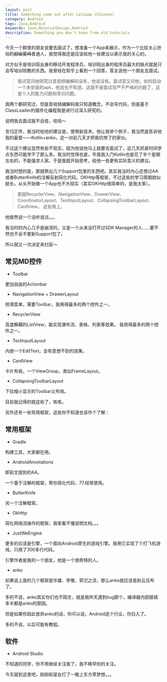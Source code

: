 ```yaml
---
layout: post
title: Something come out after Lolipop (Chinese)
category: Android
tags: Java,Android
keywords: Java,MaterialDesign,Android
description: Something you don't know from old tutorials
---
```


今天一个群里的朋友说要去面试了，想准备一个App来展示，作为一个比较关心世俗的~~超级菜鸡~~普通人，我觉得我还是应该给他一些建议以表示我的关心的。

对方似乎是培训班出身的移动开发程序员，培训班出身的程序员最大的缺点就是只会写培训班教的东西。我曾经在知乎上看到一个回答，答主说他一个朋友去面试。

> 面试官问他研究过音视频编解码没有，他说没有。面试官又问他，如何启动一个未安装的apk，他说也不知道。这就不是面试官严不严格的问题了，这是个人的能力问题和常识问题。

我两个都研究过，但是音视频编解码我只知道概念，不会写代码，但是基于ClassLoader的插件化编程我是进行过深入研究的。

说明我去面试就不会挂，哈哈～

言归正传，我当时给他的建议是，使用新技术。他让我举个例子，我当然是告诉他我的最爱——Kotlin+anko，这一对前几天才把我坑惨了的家伙。

不过这个建议显然有些不现实，因为他说他马上就要去面试了，这几天抓紧时间学点东西可能学不了那么多。我当时觉得也是，毕竟我入门Kotlin也是花了半个星期左右的，不能强求人家。于是我就开始思考，给他一些更有实际意义的建议。

我当时想的是，那就祭出几个Support包里的东西吧。其实我当时内心还想过AA或者ButterKnife的注解反射简化代码，OKHttp等框架，不过这些的学习周期貌似挺长，从头开始做一个App也不大现实（其实OKHttp很简单的，是我太笨）。

> 那就RecyclerView、NavigationView、DrawerView、CoordinatorLayout、TextInputLayout、CollapsingToolbarLayout、CardView， 这些用上。

他居然说一个没听说过。。。

我当时的内心几乎是崩溃的，又是一个从来没打开过SDK Manager的人……要不然也不会不更新Support包了。

所以我又一次决定来扫盲～

## 常见MD控件

- Toolbar

更加自由的Actionbar

- NavigationView + DrawerLayout

侧滑菜单，需要Toolbar，我用得最多的两个控件之一。

- RecyclerView

高度解藕的ListView，能实现瀑布流、表格、列表等效果。 我用得最多的两个控件之一。

- TextInputLayout

内嵌一个EditText，会有意想不到的效果。

- CardView

卡片布局，一个ViewGroup，类似FrameLayout。

- CollapsingToolbarLayout

下拉缩小显示的Toolbar父布局。

目前我记得的就这些了，咳咳。

另外还有一些常用框架，这些你不知道也该作个了解：

## 常用框架

- Gradle

构建工具，大家都在用。

- AndroidAnnotations

即前文提到的AA。

一个基于注解的框架，帮你简化代码，77.经常使用。

- ButterKnife

另一个注解框架。

- OkHttp

简化网络流操作的框架，我笨看不懂说明文档。。。

- JustWeEngine

更多的应该是引擎，一个面向Android原生的游戏引擎。我用它实现了个打飞机游戏，只用了300多行代码。

引擎作者是我的一个朋友，他是一个很奇特的人。

- anko

如果说上面的几个框架是华雄、李傕、郭汜之流，那么anko就应该是赵云吕布了。

多的不说，anko其实你们也不陌生，就是我昨天遇到bug那个，编译器内部报错多半都是anko的原因。

但是如果你因此放弃anko的话，你可以说，Android这个行业，你白入了。

多的不说，以后可能有教程。

## 软件

- Android Studio

不知道的同学，你不用继续关注我了。我不稀罕你的关注。

今天就到这里吧，刚刚和室友打了一晚上东方萃梦想。。。
